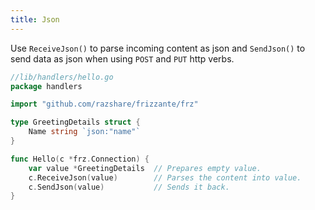 ```yaml
---
title: Json
---
```


Use `ReceiveJson()` to parse incoming content as json and `SendJson()` to send data as json when using `POST` and `PUT` http verbs.

```go
//lib/handlers/hello.go
package handlers

import "github.com/razshare/frizzante/frz"

type GreetingDetails struct {
    Name string `json:"name"`
}

func Hello(c *frz.Connection) {
    var value *GreetingDetails  // Prepares empty value.
    c.ReceiveJson(value)        // Parses the content into value.
    c.SendJson(value)           // Sends it back.
}
```